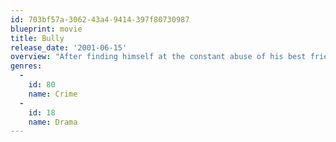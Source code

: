 ```yaml
---
id: 703bf57a-3062-43a4-9414-397f80730987
blueprint: movie
title: Bully
release_date: '2001-06-15'
overview: "After finding himself at the constant abuse of his best friend Bobby, Marty has become fed up with his friend's twisted ways. His girlfriend, a victim of Bobby's often cruel ways, couldn't agree more and they strategize murdering Bobby."
genres:
  -
    id: 80
    name: Crime
  -
    id: 18
    name: Drama
---
```

